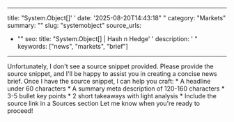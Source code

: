 ﻿---

title: "System.Object[]''
date: '2025-08-20T14:43:18""
category: "Markets"
summary: ""
slug: "systemobject"
source_urls:
  - ""
seo:
  title: "System.Object[] | Hash n Hedge''
  description: '"
  keywords: ["news", "markets", "brief"]

---
Unfortunately, I don't see a source snippet provided. Please provide the source snippet, and I'll be happy to assist you in creating a concise news brief.  Once I have the source snippet, I can help you craft:  * A headline under 60 characters * A summary meta description of 120-160 characters * 3-5 bullet key points * 2 short takeaways with light analysis * Include the source link in a Sources section  Let me know when you're ready to proceed! 
